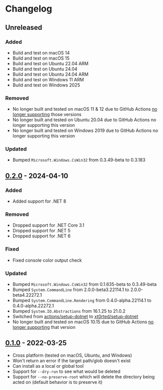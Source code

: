 # Changelog

## Unreleased

### Added

- Build and test on macOS 14
- Build and test on macOS 15
- Build and test on Ubuntu 22.04 ARM
- Build and test on Ubuntu 24.04
- Build and test on Ubuntu 24.04 ARM
- Build and test on Windows 11 ARM
- Build and test on Windows 2025

### Removed

- No longer built and tested on macOS 11 & 12 due to GitHub Actions [no longer supporting](https://github.com/actions/runner-images/issues/9255) those versions
- No longer built and tested on Ubuntu 20.04 due to GitHub Actions no longer supporting this version
- No longer built and tested on Windows 2019 due to GitHub Actions no longer supporting this version

### Updated

- Bumped `Microsoft.Windows.CsWin32` from 0.3.49-beta to 0.3.183

## [0.2.0](https://github.com/xt0rted/dotnet-rimraf/compare/v0.1.0...v0.2.0) - 2024-04-10

### Added

- Added support for .NET 8

### Removed

- Dropped support for .NET Core 3.1
- Dropped support for .NET 5
- Dropped support for .NET 6

### Fixed

- Fixed console color output check

### Updated

- Bumped `Microsoft.Windows.CsWin32` from 0.1.635-beta to 0.3.49-beta
- Bumped `System.CommandLine` from 2.0.0-beta3.22114.1 to 2.0.0-beta4.22272.1
- Bumped `System.CommandLine.Rendering` from 0.4.0-alpha.22114.1 to 0.4.0-alpha.22272.1
- Bumped `System.IO.Abstractions` from 16.1.25 to 21.0.2
- Switched from [actions/setup-dotnet](https://github.com/actions/setup-dotnet) to [xt0rted/setup-dotnet](https://github.com/xt0rted/setup-dotnet)
- No longer built and tested on macOS 10.15 due to GitHub Actions [no longer supporting](https://github.com/actions/virtual-environments/issues/5583) that version

## [0.1.0](https://github.com/xt0rted/dotnet-rimraf/releases/tag/v0.1.0) - 2022-03-25

- Cross platform (tested on macOS, Ubuntu, and Windows)
- Won't return an error if the target path/glob doesn't exist
- Can install as a local or global tool
- Support for `--dry-run` to see what would be deleted
- Support for `--no-preserve-root` which will delete the directory being acted on (default behavior is to preserve it)
